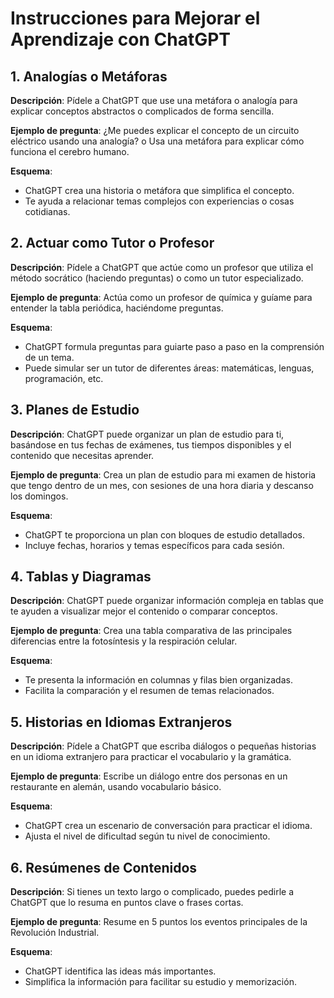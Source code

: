 
# Instrucciones para Mejorar el Aprendizaje con ChatGPT

## 1. Analogías o Metáforas
**Descripción**: Pídele a ChatGPT que use una metáfora o analogía para explicar conceptos abstractos o complicados de forma sencilla.

**Ejemplo de pregunta**: ¿Me puedes explicar el concepto de un circuito eléctrico usando una analogía? o Usa una metáfora para explicar cómo funciona el cerebro humano.

**Esquema**:
- ChatGPT crea una historia o metáfora que simplifica el concepto.
- Te ayuda a relacionar temas complejos con experiencias o cosas cotidianas.

## 2. Actuar como Tutor o Profesor
**Descripción**: Pídele a ChatGPT que actúe como un profesor que utiliza el método socrático (haciendo preguntas) o como un tutor especializado.

**Ejemplo de pregunta**: Actúa como un profesor de química y guíame para entender la tabla periódica, haciéndome preguntas.

**Esquema**:
- ChatGPT formula preguntas para guiarte paso a paso en la comprensión de un tema.
- Puede simular ser un tutor de diferentes áreas: matemáticas, lenguas, programación, etc.

## 3. Planes de Estudio
**Descripción**: ChatGPT puede organizar un plan de estudio para ti, basándose en tus fechas de exámenes, tus tiempos disponibles y el contenido que necesitas aprender.

**Ejemplo de pregunta**: Crea un plan de estudio para mi examen de historia que tengo dentro de un mes, con sesiones de una hora diaria y descanso los domingos.

**Esquema**:
- ChatGPT te proporciona un plan con bloques de estudio detallados.
- Incluye fechas, horarios y temas específicos para cada sesión.

## 4. Tablas y Diagramas
**Descripción**: ChatGPT puede organizar información compleja en tablas que te ayuden a visualizar mejor el contenido o comparar conceptos.

**Ejemplo de pregunta**: Crea una tabla comparativa de las principales diferencias entre la fotosíntesis y la respiración celular.

**Esquema**:
- Te presenta la información en columnas y filas bien organizadas.
- Facilita la comparación y el resumen de temas relacionados.

## 5. Historias en Idiomas Extranjeros
**Descripción**: Pídele a ChatGPT que escriba diálogos o pequeñas historias en un idioma extranjero para practicar el vocabulario y la gramática.

**Ejemplo de pregunta**: Escribe un diálogo entre dos personas en un restaurante en alemán, usando vocabulario básico.

**Esquema**:
- ChatGPT crea un escenario de conversación para practicar el idioma.
- Ajusta el nivel de dificultad según tu nivel de conocimiento.

## 6. Resúmenes de Contenidos
**Descripción**: Si tienes un texto largo o complicado, puedes pedirle a ChatGPT que lo resuma en puntos clave o frases cortas.

**Ejemplo de pregunta**: Resume en 5 puntos los eventos principales de la Revolución Industrial.

**Esquema**:
- ChatGPT identifica las ideas más importantes.
- Simplifica la información para facilitar su estudio y memorización.
